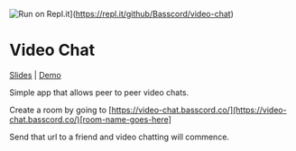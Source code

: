 ![Run on Repl.it](https://repl.it/badge/github/Basscord/video-chat)](https://repl.it/github/Basscord/video-chat)
# Video Chat

[Slides](http://slides.com/basscord/webrtc-video-streaming/) | [Demo](https://video-chat.basscord.co/your-clever-room-name)

Simple app that allows peer to peer video chats.

Create a room by going to [https://video-chat.basscord.co/](https://video-chat.basscord.co/)[room-name-goes-here]

Send that url to a friend and video chatting will commence.
